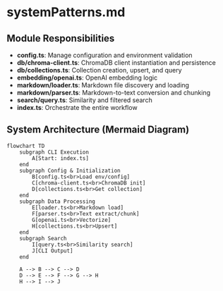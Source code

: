 # systemPatterns.md

## Module Responsibilities

- **config.ts**: Manage configuration and environment validation
- **db/chroma-client.ts**: ChromaDB client instantiation and persistence
- **db/collections.ts**: Collection creation, upsert, and query
- **embedding/openai.ts**: OpenAI embedding logic
- **markdown/loader.ts**: Markdown file discovery and loading
- **markdown/parser.ts**: Markdown-to-text conversion and chunking
- **search/query.ts**: Similarity and filtered search
- **index.ts**: Orchestrate the entire workflow

## System Architecture (Mermaid Diagram)

```mermaid
flowchart TD
    subgraph CLI Execution
        A[Start: index.ts]
    end
    subgraph Config & Initialization
        B[config.ts<br>Load env/config]
        C[chroma-client.ts<br>ChromaDB init]
        D[collections.ts<br>Get collection]
    end
    subgraph Data Processing
        E[loader.ts<br>Markdown load]
        F[parser.ts<br>Text extract/chunk]
        G[openai.ts<br>Vectorize]
        H[collections.ts<br>Upsert]
    end
    subgraph Search
        I[query.ts<br>Similarity search]
        J[CLI Output]
    end

    A --> B --> C --> D
    D --> E --> F --> G --> H
    H --> I --> J
